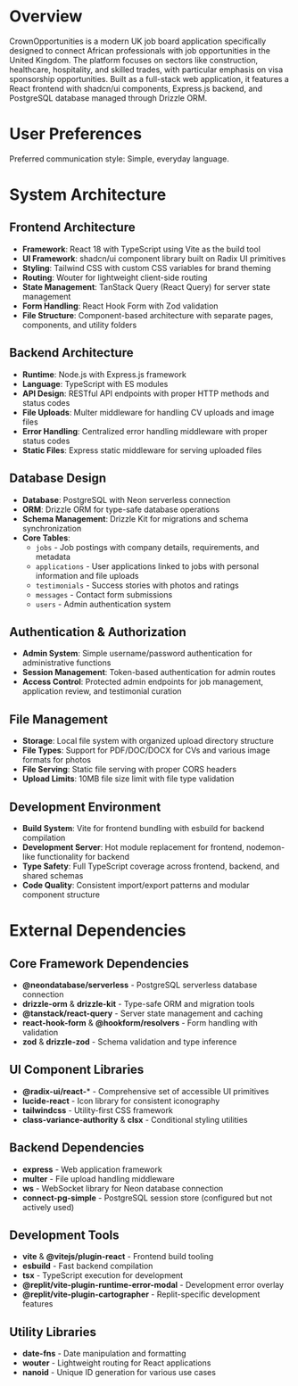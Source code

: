 # Overview

CrownOpportunities is a modern UK job board application specifically designed to connect African professionals with job opportunities in the United Kingdom. The platform focuses on sectors like construction, healthcare, hospitality, and skilled trades, with particular emphasis on visa sponsorship opportunities. Built as a full-stack web application, it features a React frontend with shadcn/ui components, Express.js backend, and PostgreSQL database managed through Drizzle ORM.

# User Preferences

Preferred communication style: Simple, everyday language.

# System Architecture

## Frontend Architecture
- **Framework**: React 18 with TypeScript using Vite as the build tool
- **UI Framework**: shadcn/ui component library built on Radix UI primitives
- **Styling**: Tailwind CSS with custom CSS variables for brand theming
- **Routing**: Wouter for lightweight client-side routing
- **State Management**: TanStack Query (React Query) for server state management
- **Form Handling**: React Hook Form with Zod validation
- **File Structure**: Component-based architecture with separate pages, components, and utility folders

## Backend Architecture
- **Runtime**: Node.js with Express.js framework
- **Language**: TypeScript with ES modules
- **API Design**: RESTful API endpoints with proper HTTP methods and status codes
- **File Uploads**: Multer middleware for handling CV uploads and image files
- **Error Handling**: Centralized error handling middleware with proper status codes
- **Static Files**: Express static middleware for serving uploaded files

## Database Design
- **Database**: PostgreSQL with Neon serverless connection
- **ORM**: Drizzle ORM for type-safe database operations
- **Schema Management**: Drizzle Kit for migrations and schema synchronization
- **Core Tables**:
  - `jobs` - Job postings with company details, requirements, and metadata
  - `applications` - User applications linked to jobs with personal information and file uploads
  - `testimonials` - Success stories with photos and ratings
  - `messages` - Contact form submissions
  - `users` - Admin authentication system

## Authentication & Authorization
- **Admin System**: Simple username/password authentication for administrative functions
- **Session Management**: Token-based authentication for admin routes
- **Access Control**: Protected admin endpoints for job management, application review, and testimonial curation

## File Management
- **Storage**: Local file system with organized upload directory structure
- **File Types**: Support for PDF/DOC/DOCX for CVs and various image formats for photos
- **File Serving**: Static file serving with proper CORS headers
- **Upload Limits**: 10MB file size limit with file type validation

## Development Environment
- **Build System**: Vite for frontend bundling with esbuild for backend compilation
- **Development Server**: Hot module replacement for frontend, nodemon-like functionality for backend
- **Type Safety**: Full TypeScript coverage across frontend, backend, and shared schemas
- **Code Quality**: Consistent import/export patterns and modular component structure

# External Dependencies

## Core Framework Dependencies
- **@neondatabase/serverless** - PostgreSQL serverless database connection
- **drizzle-orm** & **drizzle-kit** - Type-safe ORM and migration tools
- **@tanstack/react-query** - Server state management and caching
- **react-hook-form** & **@hookform/resolvers** - Form handling with validation
- **zod** & **drizzle-zod** - Schema validation and type inference

## UI Component Libraries
- **@radix-ui/react-*** - Comprehensive set of accessible UI primitives
- **lucide-react** - Icon library for consistent iconography
- **tailwindcss** - Utility-first CSS framework
- **class-variance-authority** & **clsx** - Conditional styling utilities

## Backend Dependencies
- **express** - Web application framework
- **multer** - File upload handling middleware
- **ws** - WebSocket library for Neon database connection
- **connect-pg-simple** - PostgreSQL session store (configured but not actively used)

## Development Tools
- **vite** & **@vitejs/plugin-react** - Frontend build tooling
- **esbuild** - Fast backend compilation
- **tsx** - TypeScript execution for development
- **@replit/vite-plugin-runtime-error-modal** - Development error overlay
- **@replit/vite-plugin-cartographer** - Replit-specific development features

## Utility Libraries
- **date-fns** - Date manipulation and formatting
- **wouter** - Lightweight routing for React applications
- **nanoid** - Unique ID generation for various use cases